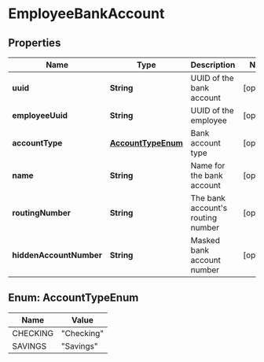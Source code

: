 

# EmployeeBankAccount


## Properties

| Name | Type | Description | Notes |
|------------ | ------------- | ------------- | -------------|
|**uuid** | **String** | UUID of the bank account |  [optional] |
|**employeeUuid** | **String** | UUID of the employee |  [optional] |
|**accountType** | [**AccountTypeEnum**](#AccountTypeEnum) | Bank account type |  [optional] |
|**name** | **String** | Name for the bank account |  [optional] |
|**routingNumber** | **String** | The bank account&#39;s routing number |  [optional] |
|**hiddenAccountNumber** | **String** | Masked bank account number |  [optional] |



## Enum: AccountTypeEnum

| Name | Value |
|---- | -----|
| CHECKING | &quot;Checking&quot; |
| SAVINGS | &quot;Savings&quot; |



